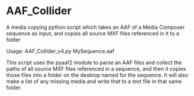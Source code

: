 # AAF_Collider
A media copying python script which takes an AAF of a Media Composer sequence as input, and copies all source MXF files referenced in it to a folder

Usage:
AAF_Collider_v4.py MySequence.aaf

This script uses the pyaaf2 module to parse an AAF files and collect the paths of all source MXF files referenced in a sequence, and then it copies those files into a folder on the desktop named for the sequence. It will also make a list of any missing media and write that to a text file in that same folder. 

